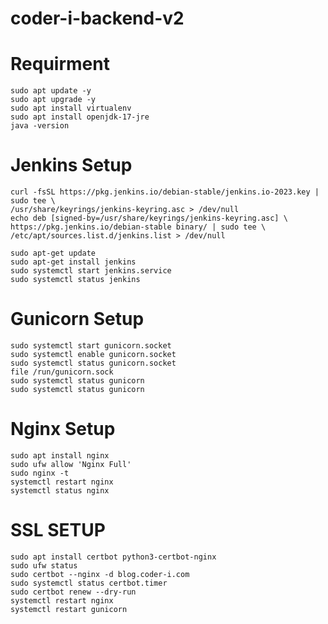# coder-i-backend-v2
# Requirment
    sudo apt update -y
    sudo apt upgrade -y
    sudo apt install virtualenv
    sudo apt install openjdk-17-jre
    java -version

# Jenkins Setup
    curl -fsSL https://pkg.jenkins.io/debian-stable/jenkins.io-2023.key | sudo tee \
    /usr/share/keyrings/jenkins-keyring.asc > /dev/null
    echo deb [signed-by=/usr/share/keyrings/jenkins-keyring.asc] \
    https://pkg.jenkins.io/debian-stable binary/ | sudo tee \
    /etc/apt/sources.list.d/jenkins.list > /dev/null

    sudo apt-get update
    sudo apt-get install jenkins
    sudo systemctl start jenkins.service
    sudo systemctl status jenkins

# Gunicorn Setup
    sudo systemctl start gunicorn.socket
    sudo systemctl enable gunicorn.socket
    sudo systemctl status gunicorn.socket
    file /run/gunicorn.sock
    sudo systemctl status gunicorn
    sudo systemctl status gunicorn

# Nginx Setup
    sudo apt install nginx
    sudo ufw allow 'Nginx Full'
    sudo nginx -t
    systemctl restart nginx
    systemctl status nginx 

# SSL SETUP
    sudo apt install certbot python3-certbot-nginx
    sudo ufw status
    sudo certbot --nginx -d blog.coder-i.com
    sudo systemctl status certbot.timer
    sudo certbot renew --dry-run
    systemctl restart nginx
    systemctl restart gunicorn 